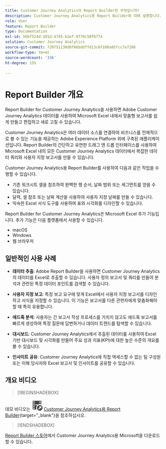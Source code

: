 ```yaml
---
title: Customer Journey Analytics의 Report Builder란 무엇입니까?
description: Customer Journey Analytics용 Report Builder에 대해 설명합니다.
role: User
feature: Report Builder
type: Documentation
exl-id: 56bf524d-101d-4745-b2ef-9770c50f6774
solution: Customer Journey Analytics
source-git-commit: 720751130d0f66bddffd13c6f160a85fcc7a7206
workflow-type: tm+mt
source-wordcount: '336'
ht-degree: 15%

---
```


# Report Builder 개요

Report Builder for Customer Journey Analytics을 사용하면 Adobe Customer Journey Analytics 데이터를 사용하여 Microsoft Excel 내에서 맞춤형 보고서를 쉽게 만들고 편집하고 새로 고칠 수 있습니다.

Customer Journey Analytics은 여러 데이터 소스를 연결하여 비즈니스를 전체적으로 볼 수 있는 기능을 제공하는 Adobe Experience Platform 위에 구축된 애플리케이션입니다. Report Builder의 간단하고 유연한 드래그 앤 드롭 인터페이스를 사용하여 Microsoft Excel 내의 모든 Customer Journey Analytics 데이터에서 복잡한 데이터 쿼리와 사용자 지정 보고서를 만들 수 있습니다.

Customer Journey Analytics용 Report Builder를 사용하여 다음과 같은 작업을 수행할 수 있습니다.

- 기존 워크시트 셀을 참조하여 완벽한 행 순서, 날짜 범위 또는 세그먼트를 얻을 수 있습니다.
- 달력, 셀 참조 또는 날짜 계산을 사용하여 사용자 지정 날짜를 만들 수 있습니다.
- 익숙한 Excel 서식 도구를 사용하여 표와 시각화를 디자인할 수 있습니다.

Report Builder for Customer Journey Analytics은 Microsoft Excel 추가 기능입니다. 추가 기능은 다음 플랫폼에서 사용할 수 있습니다.

- macOS
- Windows
- 웹 브라우저

## 일반적인 사용 사례

- **데이터 추출**: Adobe Report Builder을 사용하면 Customer Journey Analytics의 데이터를 Excel로 추출할 수 있습니다. 사용자 정의 보고서 및 쿼리를 만들어 분석과 관련된 특정 데이터 포인트를 검색할 수 있습니다.

- **사용자 지정 보고**: 특정 보고 요구에 맞게 Excel에서 사용자 지정 보고서를 디자인하고 서식을 지정할 수 있습니다. 이 기능은 보고서를 다른 관련자에게 맞춤화해야 할 때 특히 유용합니다.

- **애드혹 분석**: 사용자는 긴 보고서 작성 프로세스를 거치지 않고도 애드혹 보고서를 빠르게 생성하여 특정 질문에 답변하거나 데이터 트렌드를 탐색할 수 있습니다.

- **대시보드**: Customer Journey Analytics에서 추출된 데이터를 사용하여 Excel 기반 대시보드 및 시각화를 만들어 주요 성과 지표(KPI)에 대한 높은 수준의 개요를 볼 수 있습니다.

- **인사이트 공유**: Customer Journey Analytics에 직접 액세스할 수 없는 팀 구성원 또는 이해 당사자와 Excel 보고서 및 인사이트를 공유할 수 있습니다.


## 개요 비디오

>[!BEGINSHADEBOX]

데모 비디오는 ![VideoCheckedOut](/help/assets/icons/VideoCheckedOut.svg) [Customer Journey Analytics용 Report Builder](https://video.tv.adobe.com/v/3452587?quality=12&learn=on&captions=kor){target="_blank"}을 참조하십시오.

>[!ENDSHADEBOX]

[Report Builder 스토어](https://appsource.microsoft.com/en-us/product/Office365/WA200003101)에서 Customer Journey Analytics용 Microsoft을 다운로드할 수 있습니다.
